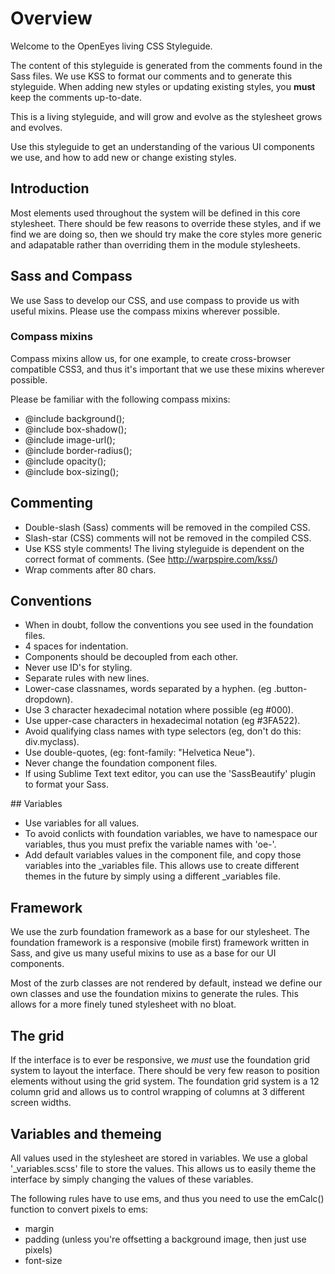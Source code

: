 # Overview

Welcome to the OpenEyes living CSS Styleguide.

The content of this styleguide is generated from the comments found in the Sass files.
We use KSS to format our comments and to generate this styleguide. When adding new styles
or updating existing styles, you **must** keep the comments up-to-date.

This is a living styleguide, and will grow and evolve as the stylesheet grows and evolves.

Use this styleguide to get an understanding of the various UI components we use, and how to add new or change existing styles.

## Introduction

Most elements used throughout the system will be defined in this core stylesheet.
There should be few reasons to override these styles, and if we find we are doing so,
then we should try make the core styles more generic and adapatable rather than
overriding them in the module stylesheets.

## Sass and Compass

We use Sass to develop our CSS, and use compass to provide us with useful mixins. Please
use the compass mixins wherever possible.

### Compass mixins

Compass mixins allow us, for one example, to create cross-browser compatible CSS3,
and thus it's important that we use these mixins wherever possible.

Please be familiar with the following compass mixins:

* @include background();
* @include box-shadow();
* @include image-url();
* @include border-radius();
* @include opacity();
* @include box-sizing();

## Commenting

* Double-slash (Sass) comments will be removed in the compiled CSS.
* Slash-star (CSS) comments will not be removed in the compiled CSS.
* Use KSS style comments! The living styleguide is dependent on the correct
  format of comments. (See http://warpspire.com/kss/)
* Wrap comments after 80 chars.

## Conventions

* When in doubt, follow the conventions you see used in the foundation files.
* 4 spaces for indentation.
* Components should be decoupled from each other.
* Never use ID's for styling.
* Separate rules with new lines.
* Lower-case classnames, words separated by a hyphen. (eg .button-dropdown).
* Use 3 character hexadecimal notation where possible (eg #000).
* Use upper-case characters in hexadecimal notation (eg #3FA522).
* Avoid qualifying class names with type selectors (eg, don't do this: div.myclass).
* Use double-quotes, (eg: font-family: "Helvetica Neue").
* Never change the foundation component files.
* If using Sublime Text text editor, you can use the 'SassBeautify'
  plugin to format your Sass.

## Variables

* Use variables for all values.
* To avoid conlicts with foundation variables, we have to namespace our variables,
  thus you must prefix the variable names with 'oe-'.
* Add default variables values in the component file, and copy those variables
  into the _variables file. This allows use to create different themes in the future
  by simply using a different _variables file.

## Framework

We use the zurb foundation framework as a base for our stylesheet. The foundation framework
is a responsive (mobile first) framework written in Sass, and give us many useful mixins to
use as a base for our UI components.

Most of the zurb classes are not rendered by default, instead we define our own classes and
use the foundation mixins to generate the rules. This allows for a more finely tuned stylesheet
with no bloat.

## The grid

If the interface is to ever be responsive, we *must* use the foundation grid system to layout
the interface. There should be very few reason to position elements without using the grid
system. The foundation grid system is a 12 column grid and allows us to control wrapping of
columns at 3 different screen widths.

## Variables and themeing

All values used in the stylesheet are stored in variables. We use a global '_variables.scss'
file to store the values. This allows us to easily theme the interface by simply changing the values
of these variables.

The following rules have to use ems, and thus you need to use the emCalc() function to convert pixels to ems:

* margin
* padding (unless you're offsetting a background image, then just use pixels)
* font-size